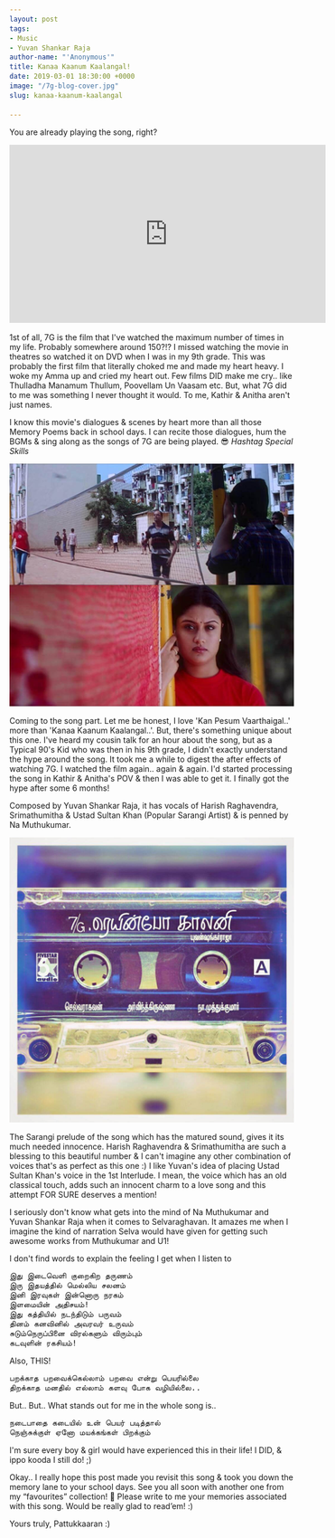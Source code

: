 ```yaml
---
layout: post
tags:
- Music
- Yuvan Shankar Raja
author-name: "'Anonymous'"
title: Kanaa Kaanum Kaalangal!
date: 2019-03-01 18:30:00 +0000
image: "/7g-blog-cover.jpg"
slug: kanaa-kaanum-kaalangal

---
```

You are already playing the song, right?

<iframe width="560" height="315" src="https://www.youtube-nocookie.com/embed/3rHVHEqQcOg" frameborder="0" allow="accelerometer; autoplay; encrypted-media; gyroscope; picture-in-picture" allowfullscreen></iframe>
<br>

1st of all, 7G is the film that I've watched the maximum number of times in my life. Probably somewhere around 150?!? I missed watching the movie in theatres so watched it on DVD when I was in my 9th grade. This was probably the first film that literally choked me and made my heart heavy. I woke my Amma up and cried my heart out. Few films DID make me cry.. like Thulladha Manamum Thullum, Poovellam Un Vaasam etc. But, what 7G did to me was something I never thought it would. To me, Kathir & Anitha aren't just names.

I know this movie's dialogues & scenes by heart more than all those Memory Poems back in school days. I can recite those dialogues, hum the BGMs & sing along as the songs of 7G are being played. 😎 _Hashtag Special Skills_

![](/img/7g-blog-inline.jpg)

Coming to the song part. Let me be honest, I love 'Kan Pesum Vaarthaigal..' more than 'Kanaa Kaanum Kaalangal..'. But, there's something unique about this one. I've heard my cousin talk for an hour about the song, but as a Typical 90's Kid who was then in his 9th grade, I didn't exactly understand the hype around the song. It took me a while to digest the after effects of watching 7G. I watched the film again.. again & again. I'd started processing the song in Kathir & Anitha's POV & then I was able to get it. I finally got the hype after some 6 months!

Composed by Yuvan Shankar Raja, it has vocals of Harish Raghavendra, Srimathumitha & Ustad Sultan Khan (Popular Sarangi Artist) & is penned by Na Muthukumar.

![](/img/7g-blog-cassette.jpg)

The Sarangi prelude of the song which has the matured sound, gives it its much needed innocence. Harish Raghavendra & Srimathumitha are such a blessing to this beautiful number & I can't imagine any other combination of voices that's as perfect as this one :) I like Yuvan's idea of placing Ustad Sultan Khan's voice in the 1st Interlude. I mean, the voice which has an old classical touch, adds such an innocent charm to a love song and this attempt FOR SURE deserves a mention!

I seriously don't know what gets into the mind of Na Muthukumar and Yuvan Shankar Raja when it comes to Selvaraghavan. It amazes me when I imagine the kind of narration Selva would have given for getting such awesome works from Muthukumar and U1!

I don't find words to explain the feeling I get when I listen to

<pre>
இது இடைவெளி குறைகிற தருணம்
இரு இதயத்தில் மெல்லிய சலனம்
இனி இரவுகள் இன்னொரு நரகம்
இளமையின் அதிசயம்!
இது கத்தியில் நடந்திடும் பருவம்
தினம் கனவினில் அவரவர் உருவம்
சுடும்நெருப்பினை விரல்களும் விரும்பும்
கடவுளின் ரகசியம்!
</pre>

Also, THIS!

<pre>
பறக்காத பறவைக்கெல்லாம் பறவை என்று பெயரில்லை
திறக்காத மனதில் எல்லாம் களவு போக வழியில்லை..
</pre>

But.. But.. What stands out for me in the whole song is..

<pre>
நடைபாதை கடையில் உன் பெயர் படித்தால்
நெஞ்சுக்குள் ஏனோ மயக்கங்கள் பிறக்கும்
</pre>

I'm sure every boy & girl would have experienced this in their life! I DID, & ippo kooda I still do! ;)

Okay.. I really hope this post made you revisit this song & took you down the memory lane to your school days. See you all soon with another one from my “favourites” collection! 🙂 Please write to me your memories associated with this song. Would be really glad to read’em! :)

Yours truly, Pattukkaaran :)